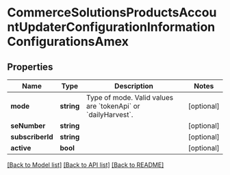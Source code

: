 # CommerceSolutionsProductsAccountUpdaterConfigurationInformationConfigurationsAmex

## Properties
Name | Type | Description | Notes
------------ | ------------- | ------------- | -------------
**mode** | **string** | Type of mode. Valid values are &#x60;tokenApi&#x60; or &#x60;dailyHarvest&#x60;. | [optional] 
**seNumber** | **string** |  | [optional] 
**subscriberId** | **string** |  | [optional] 
**active** | **bool** |  | [optional] 

[[Back to Model list]](../README.md#documentation-for-models) [[Back to API list]](../README.md#documentation-for-api-endpoints) [[Back to README]](../README.md)



